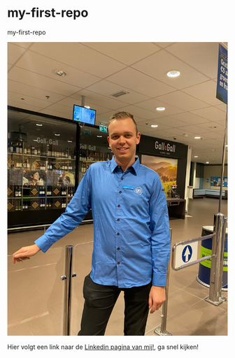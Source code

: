 # my-first-repo
my-first-repo

![een foto van mijzelf](1222222.jpeg)

Hier volgt een link naar de [Linkedin pagina van mij!](https://nl.linkedin.com/in/jesse-dassen), ga snel kijken!
